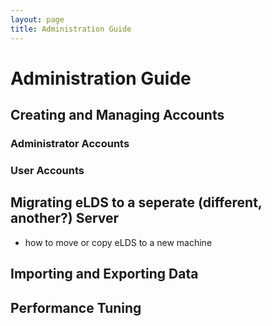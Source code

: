 ```yaml
---
layout: page
title: Administration Guide
---
```


# Administration Guide
## Creating and Managing Accounts
### Administrator Accounts
### User Accounts
## Migrating eLDS to a seperate (different, another?) Server
- how to move or copy eLDS to a new machine
## Importing and Exporting Data
## Performance Tuning
